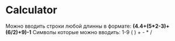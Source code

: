 # Calculator
Можно вводить строки любой длинны в формате: **(4.4+(5*2-3)+(6/2)+9)-1**
Символы которые можно вводить: 1-9 ( ) + - * /
